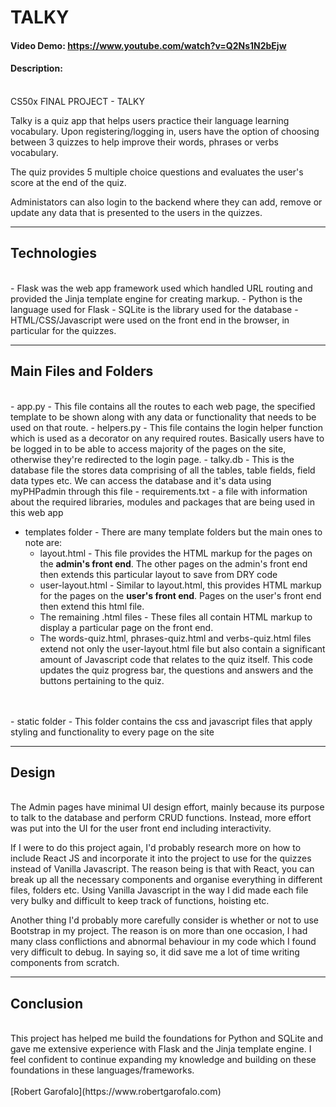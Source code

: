 # TALKY
#### Video Demo:  https://www.youtube.com/watch?v=Q2Ns1N2bEjw
#### Description:
<br>
CS50x FINAL PROJECT - TALKY

Talky is a quiz app that helps users practice their language learning vocabulary. Upon registering/logging in, users have the option of choosing between 3 quizzes to help improve their words, phrases or verbs vocabulary.

The quiz provides 5 multiple choice questions and evaluates the user's score at the end of the quiz.

Administators can also login to the backend where they can add, remove or update any data that is presented to the users in the quizzes.


---

## Technologies
<br>
- Flask was the web app framework used which handled URL routing and provided the Jinja template engine for creating markup.
- Python is the language used for Flask
- SQLite is the library used for the database
- HTML/CSS/Javascript were used on the front end in the browser, in particular for the quizzes.

---
## Main Files and Folders
<br>
- app.py - This file contains all the routes to each web page, the specified template to be shown along with any data or functionality that needs to be used on that route.
- helpers.py - This file contains the login helper function which is used as a decorator on any required routes. Basically users have to be logged in to be able to access majority of the pages on the site, otherwise they're redirected to the login page.
- talky.db - This is the database file the stores data comprising of all the tables, table fields, field data types etc. We can access the database and it's data using myPHPadmin through this file
- requirements.txt - a file with information about the required libraries, modules and packages that are being used in this web app

- templates folder - There are many template folders but the main ones to note are:
    - layout.html - This file provides the HTML markup for the pages on the **admin's front end**. The other pages on the admin's front end then extends this particular layout to save from DRY code
    - user-layout.html - Similar to layout.html, this provides HTML markup for the pages on the **user's front end**. Pages on the user's front end then extend this html file.
    - The remaining .html files - These files all contain HTML markup to display a particular page on the front end.
    - The words-quiz.html, phrases-quiz.html and verbs-quiz.html files extend not only the user-layout.html file but also contain a significant amount of Javascript code that relates to the quiz itself. This code updates the quiz progress bar, the questions and answers and the buttons pertaining to the quiz.
<br>
<br>
- static folder
    - This folder contains the css and javascript files that apply styling and functionality to every page on the site

---
## Design
<br>
The Admin pages have minimal UI design effort, mainly because its purpose to talk to the database and perform CRUD functions. Instead, more effort was put into the UI for the user front end including interactivity.

If I were to do this project again, I'd probably research more on how to include React JS and incorporate it into the project to use for the quizzes instead of Vanilla Javascript. The reason being is that with React, you can break up all the necessary components and organise everything in different files, folders etc. Using Vanilla Javascript in the way I did made each file very bulky and difficult to keep track of functions, hoisting etc.

Another thing I'd probably more carefully consider is whether or not to use Bootstrap in my project. The reason is on more than one occasion, I had many class conflictions and abnormal behaviour in my code which I found very difficult to debug. In saying so, it did save me a lot of time writing components from scratch.

---
## Conclusion
<br>
This project has helped me build the foundations for Python and SQLite and gave me extensive experience with Flask and the Jinja template engine.
I feel confident to continue expanding my knowledge and building on these foundations in these languages/frameworks.
<br>
<br>
[Robert Garofalo](https://www.robertgarofalo.com)
<br>
<br>
